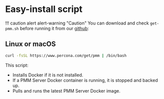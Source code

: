 # Easy-install script

!!! caution alert alert-warning "Caution"
    You can download and check `get-pmm.sh` before running it from our [github]:

## Linux or macOS

```sh
curl -fsSL https://www.percona.com/get/pmm | /bin/bash
```

This script:

- Installs Docker if it is not installed.
- If a PMM Server Docker container is running, it is stopped and backed up.
- Pulls and runs the latest PMM Server Docker image.


[github]: https://github.com/percona/pmm/blob/main/get-pmm.sh
